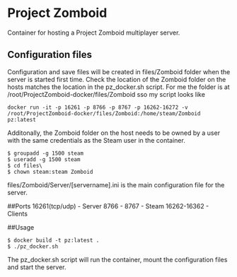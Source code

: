 # Project Zomboid

Container for hosting a Project Zomboid multiplayer server.

## Configuration files

Configuration and save files will be created in files/Zomboid folder when the server is started first time. Check the location of the Zomboid folder on the hosts matches the location in the pz_docker.sh script. For me the folder is at /root/ProjectZomboid-docker/files/Zomboid sso my script looks like

```
docker run -it -p 16261 -p 8766 -p 8767 -p 16262-16272 -v /root/ProjectZomboid-docker/files/Zomboid:/home/steam/Zomboid pz:latest
```

Additonally, the Zomboid folder on the host needs to be owned by a user with the same credentials as the Steam user in the container.
```
$ groupadd -g 1500 steam
$ useradd -g 1500 steam
$ cd files\
$ chown steam:steam Zomboid
```

files/Zomboid/Server/[servername].ini is the main configuration file for the server.


##Ports
16261(tcp/udp) - Server
8766 - 8767 - Steam
16262-16362 - Clients 

##Usage

```
$ docker build -t pz:latest .
$ ./pz_docker.sh
```

The pz_docker.sh script will run the container, mount the configuration files and start the server.


